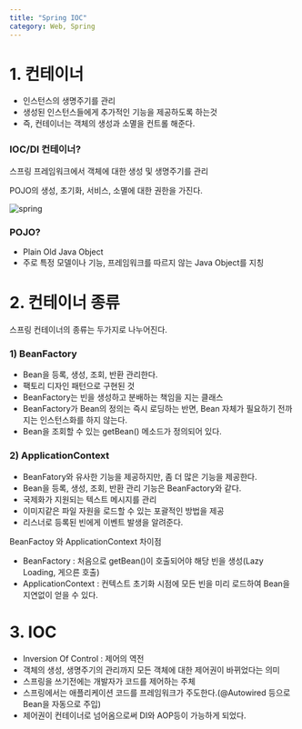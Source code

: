 ```yaml
---
title: "Spring IOC"
category: Web, Spring
---
```




# 1. 컨테이너

- 인스턴스의 생명주기를 관리
- 생성된 인스턴스들에게 추가적인 기능을 제공하도록 하는것
- 즉, 컨테이너는 객체의 생성과 소멸을 컨트롤 해준다.



### IOC/DI 컨테이너?

스프링 프레임워크에서 객체에 대한 생성 및 생명주기를 관리

POJO의 생성, 초기화, 서비스, 소멸에 대한 권한을 가진다.

![spring](https://user-images.githubusercontent.com/23491962/97589426-d218c580-1a40-11eb-8a39-8b527db75eff.JPG)


### POJO?

- Plain Old Java Object
- 주로 특정 모델이나 기능, 프레임워크를 따르지 않는 Java Object를 지칭



# 2. 컨테이너 종류

스프링 컨테이너의 종류는 두가지로 나누어진다.

### 1) BeanFactory

- Bean을 등록, 생성, 조회, 반환 관리한다.
- 팩토리 디자인 패턴으로 구현된 것
- BeanFactory는 빈을 생성하고 분배하는 책임을 지는 클래스
- BeanFactory가 Bean의 정의는 즉시 로딩하는 반면, Bean 자체가 필요하기 전까지는 인스턴스화를 하지 않는다.
- Bean을 조회할 수 있는 getBean() 메소드가 정의되어 있다.



### 2) ApplicationContext

- BeanFatory와 유사한 기능을 제공하지만, 좀 더 많은 기능을 제공한다.
- Bean을 등록, 생성, 조회, 반환 관리 기능은 BeanFactory와 같다.
- 국제화가 지원되는 텍스트 메시지를 관리
- 이미지같은 파일 자원을 로드할 수 있는 포괄적인 방법을 제공
- 리스너로 등록된 빈에게 이벤트 발생을 알려준다.



BeanFactoy 와 ApplicationContext 차이점

- BeanFactory : 처음으로 getBean()이 호출되어야 해당 빈을 생성(Lazy Loading, 게으른 호출)
- ApplicationContext : 컨텍스트 초기화 시점에 모든 빈을 미리 로드하여 Bean을 지연없이 얻을 수 있다.



# 3. IOC

- Inversion Of Control : 제어의 역전
- 객체의 생성, 생명주기의 관리까지 모든 객체에 대한 제어권이 바뀌었다는 의미
- 스프링을 쓰기전에는 개발자가 코드를 제어하는 주체
- 스프링에서는 애플리케이션 코드를 프레임워크가 주도한다.(@Autowired 등으로 Bean을 자동으로 주입)
- 제어권이 컨테이너로 넘어옴으로써 DI와 AOP등이 가능하게 되었다.
